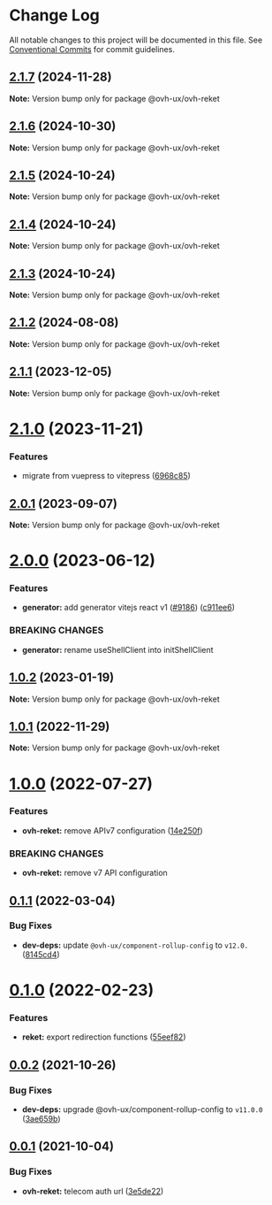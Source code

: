 # Change Log

All notable changes to this project will be documented in this file.
See [Conventional Commits](https://conventionalcommits.org) for commit guidelines.

## [2.1.7](https://github.com/ovh/manager/compare/@ovh-ux/ovh-reket@2.1.6...@ovh-ux/ovh-reket@2.1.7) (2024-11-28)

**Note:** Version bump only for package @ovh-ux/ovh-reket





## [2.1.6](https://github.com/ovh/manager/compare/@ovh-ux/ovh-reket@2.1.5...@ovh-ux/ovh-reket@2.1.6) (2024-10-30)

**Note:** Version bump only for package @ovh-ux/ovh-reket





## [2.1.5](https://github.com/ovh/manager/compare/@ovh-ux/ovh-reket@2.1.4...@ovh-ux/ovh-reket@2.1.5) (2024-10-24)

**Note:** Version bump only for package @ovh-ux/ovh-reket





## [2.1.4](https://github.com/ovh/manager/compare/@ovh-ux/ovh-reket@2.1.3...@ovh-ux/ovh-reket@2.1.4) (2024-10-24)

**Note:** Version bump only for package @ovh-ux/ovh-reket





## [2.1.3](https://github.com/ovh/manager/compare/@ovh-ux/ovh-reket@2.1.2...@ovh-ux/ovh-reket@2.1.3) (2024-10-24)

**Note:** Version bump only for package @ovh-ux/ovh-reket





## [2.1.2](https://github.com/ovh/manager/compare/@ovh-ux/ovh-reket@2.1.1...@ovh-ux/ovh-reket@2.1.2) (2024-08-08)

**Note:** Version bump only for package @ovh-ux/ovh-reket





## [2.1.1](https://github.com/ovh/manager/compare/@ovh-ux/ovh-reket@2.1.0...@ovh-ux/ovh-reket@2.1.1) (2023-12-05)

**Note:** Version bump only for package @ovh-ux/ovh-reket





# [2.1.0](https://github.com/ovh/manager/compare/@ovh-ux/ovh-reket@2.0.1...@ovh-ux/ovh-reket@2.1.0) (2023-11-21)


### Features

* migrate from vuepress to vitepress ([6968c85](https://github.com/ovh/manager/commit/6968c85f00e19c41bc240abb37a50e9dacf9c5e5))





## [2.0.1](https://github.com/ovh/manager/compare/@ovh-ux/ovh-reket@2.0.0...@ovh-ux/ovh-reket@2.0.1) (2023-09-07)

**Note:** Version bump only for package @ovh-ux/ovh-reket





# [2.0.0](https://github.com/ovh/manager/compare/@ovh-ux/ovh-reket@1.0.2...@ovh-ux/ovh-reket@2.0.0) (2023-06-12)


### Features

* **generator:**  add generator vitejs react v1 ([#9186](https://github.com/ovh/manager/issues/9186)) ([c911ee6](https://github.com/ovh/manager/commit/c911ee6168e2803e2022dc0e275f242953ad8255))


### BREAKING CHANGES

* **generator:** rename useShellClient into initShellClient





## [1.0.2](https://github.com/ovh/manager/compare/@ovh-ux/ovh-reket@1.0.1...@ovh-ux/ovh-reket@1.0.2) (2023-01-19)

**Note:** Version bump only for package @ovh-ux/ovh-reket





## [1.0.1](https://github.com/ovh/manager/compare/@ovh-ux/ovh-reket@1.0.0...@ovh-ux/ovh-reket@1.0.1) (2022-11-29)

**Note:** Version bump only for package @ovh-ux/ovh-reket





# [1.0.0](https://github.com/ovh/manager/compare/@ovh-ux/ovh-reket@0.1.1...@ovh-ux/ovh-reket@1.0.0) (2022-07-27)


### Features

* **ovh-reket:** remove APIv7 configuration ([14e250f](https://github.com/ovh/manager/commit/14e250fbe672037842158372b60ccc6276477576))


### BREAKING CHANGES

* **ovh-reket:** remove v7 API configuration



## [0.1.1](https://github.com/ovh/manager/compare/@ovh-ux/ovh-reket@0.1.0...@ovh-ux/ovh-reket@0.1.1) (2022-03-04)


### Bug Fixes

* **dev-deps:** update `@ovh-ux/component-rollup-config` to `v12.0.` ([8145cd4](https://github.com/ovh/manager/commit/8145cd44a34cec071db4b5267182705625951077))



# [0.1.0](https://github.com/ovh/manager/compare/@ovh-ux/ovh-reket@0.0.2...@ovh-ux/ovh-reket@0.1.0) (2022-02-23)


### Features

* **reket:** export redirection functions ([55eef82](https://github.com/ovh/manager/commit/55eef82425d5eed3a67b9e2462d2968fe3b6d711))



## [0.0.2](https://github.com/ovh/manager/compare/@ovh-ux/ovh-reket@0.0.1...@ovh-ux/ovh-reket@0.0.2) (2021-10-26)


### Bug Fixes

* **dev-deps:** upgrade @ovh-ux/component-rollup-config to `v11.0.0` ([3ae659b](https://github.com/ovh/manager/commit/3ae659bea59244fd5660375b9dac52055cc374b0))



## [0.0.1](https://github.com/ovh/manager/compare/@ovh-ux/ovh-reket@0.0.0...@ovh-ux/ovh-reket@0.0.1) (2021-10-04)


### Bug Fixes

* **ovh-reket:** telecom auth url ([3e5de22](https://github.com/ovh/manager/commit/3e5de222ec05d79f28d5391a4fca0d145259ce99))
